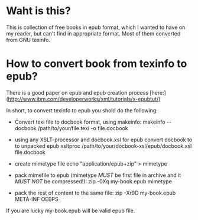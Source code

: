 Waht is this?
=============

This is collection of free books in epub format, which I wanted to have on my reader,
but can't find in appropriate format. Most of them converted from GNU texinfo.

How to convert book from texinfo to epub?
===========================================
There is a good paper on epub and epub creation process [here:] (http://www.ibm.com/developerworks/xml/tutorials/x-epubtut/)

In short, to convert texinfo to epub you shold do the following:

* Convert texi file to docbook format, using makeinfo:
	makeinfo --docbook /path/to/your/file.texi -o file.docbook

* using any XSLT-processor and docbook.xsl for epub convert docbook to
to unpacked epub
 	xsltproc /path/to/your/docbook-xsl/epub/docbook.xsl file.docbook

 * create mimetype file
 	echo "application/epub+zip" > mimetype

 * pack mimefile to epub (mimetype *MUST* be first file in archive and it *MUST NOT* be compressed!):
 	zip -0Xq  my-book.epub mimetype

 * pack the rest of content to the same file:
 	zip -Xr9D my-book.epub META-INF OEBPS

If you are lucky my-book.epub will be valid epub file.
